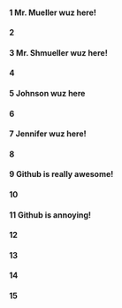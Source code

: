 #### 1 Mr. Mueller wuz here!
#### 2
#### 3 Mr. Shmueller wuz here!
#### 4
#### 5 Johnson wuz here
#### 6
#### 7 Jennifer wuz here!
#### 8
#### 9 Github is really awesome!
#### 10
#### 11 Github is annoying!
#### 12
#### 13
#### 14
#### 15